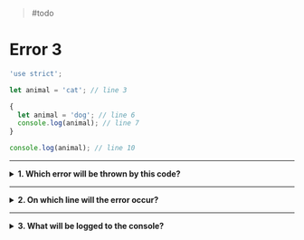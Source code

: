 > #todo

# Error 3

```js
'use strict';

let animal = 'cat'; // line 3

{
  let animal = 'dog'; // line 6
  console.log(animal); // line 7
}

console.log(animal); // line 10
```

---

<details>
<summary><strong>1. Which error will be thrown by this code?</strong></summary>
<br>

<details>
<summary><em>A. SyntaxError</em></summary>
<br>

Nope. There _are_ two variables declared with the same name, but they are
declared in _different_ scopes so there is no error.

</details>
<details>
<summary><em>B. ReferenceError</em></summary>
<br>

Nope. The `animal` variable declared in the _outer scope_ (line 3) is still
available _after_ the block scope has closed on line 10. So no error!

</details>
<details>
<summary><em>C. Trick question, there is no error!</em></summary>
<br>

Correct! There is no error in this program. The `animal` variable declared on
line 3 is still available on line 10 _after_ the block scope has closed.

It is allowed to declare variables with the same name in different scopes, this
is called _shadowing_. JavaScript won't throw an error but it does makes your
code harder to understand so try to avoid it.

</details>

</details>

---

<details>
<summary><strong>2. On which line will the error occur?</strong></summary>
<br>

<details>
<summary><em>A. line 3</em></summary>
<br>

Nope. The variable declaration on line 3 does have the same name as the variable
declared on line 6, but they are both declared in _different scopes_.

It is possible to declare variables with the same name in different scopes.

</details>
<details>
<summary><em>B. line 6</em></summary>
<br>

Nope. You may think this is an error because another variable named `animal` has
been declared, but it's not an error!

Because both variables are declared in _different scopes_ there is no error on
line 6.

</details>
<details>
<summary><em>C. line 10</em></summary>
<br>

Nope. Line 10 is ok because the variable declared in the _outer scope_ on line 3
is still available _after_ the inner scope has closed.

So line 10 is logging the variable declared on line 3, not on line 6!

</details>

</details>

---

<details>
<summary><strong>3. What will be logged to the console?</strong></summary>
<br>

<details>
<summary><em>A. <code>"dog"</code> then <code>"dog"</code></em></summary>
<br>

Nope. The log on line 7 will print `"dog"`, but the log on line 10 will not.

By the time the program reaches line 10 the inner scope will be closed and the
variable storing `"dog"` no longer exists. Line 10 will log the value stored in
the _outer scope_ variable declared on line 3.

</details>
<details>
<summary><em>B.  <code>"cat"</code> then <code>"dog"</code></em></summary>
<br>

Nope. Neither of these logs are correct.

The first log on line 7 will not be `"cat"` because it is _inside_ the block
scope. It will log the value stored by the _inner_ `animal` variable.

The second log on line 10 will not be `"dog"` because it is _outside_ the block
scope. It will log the value stored by the _outer_ `animal` variable.

</details>
<details>
<summary><em>C.  <code>"dog"</code> then <code>"cat"</code></em></summary>
<br>

Correct!

The first log on line 7 is _inside_ the block scope so it will log the _inner_
`animal` variable. Since line 6 initializes `animal` with the value `"dog"`, we
will see `"dog"` logged on line 7.

The second log on line 10 is _outside_ the block scope so it will log the
_outer_ `animal` variable. Since line 3 initializes `animal` with the value
`"cag"`, we will see `"cat"` logged on line 10.

</details>
<details>
<summary><em>D.  <code>"cat"</code> then <code>"cat"</code></em></summary>
<br>

Nope. The log on line 10 will print `"cat"`, but the log on line 7 will not.

Line 7 is _inside_ the block scope so it will read the variable declared on line
6, this _is not_ the same variable that was declared on line 3 in the _outer
scope_. Line 7 will log the value stored by the variable declared on line 6.

</details>

</details>
